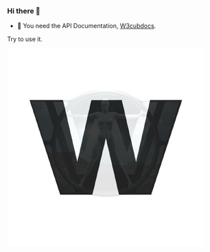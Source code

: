 ### Hi there 👋


- 🌱 You need the API Documentation, [W3cubdocs](https://docs.w3cub.com/).

 Try to use it.



[![@w3cub](https://raw.githubusercontent.com/icai/icai/master/001tPf3Lly8guh2v39lb6j60cs0cs0st02.jpeg)](https://docs.w3cub.com/)




<!--
**icai/icai** is a ✨ _special_ ✨ repository because its `README.md` (this file) appears on your GitHub profile.

Here are some ideas to get you started:

- 🔭 I’m currently working on ...
- 🌱 I’m currently learning ...
- 👯 I’m looking to collaborate on ...
- 🤔 I’m looking for help with ...
- 💬 Ask me about ...
- 📫 How to reach me: ...
- 😄 Pronouns: ...
- ⚡ Fun fact: ...
-->
